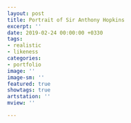 ```yaml
---
layout: post
title: Portrait of Sir Anthony Hopkins
excerpt: ''
date: 2019-02-24 00:00:00 +0330
tags:
- realistic
- likeness
categories:
- portfolio
image: ''
image-sm: ''
featured: true
showtags: true
artstation: ''
mview: ''

---
```


